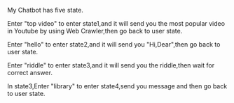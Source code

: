 My Chatbot has five state.

Enter "top video" to enter state1,and it will send you the most popular video in Youtube by using Web Crawler,then go back to user state.

Enter "hello" to enter state2,and it will send you "Hi,Dear",then go back to user state.

Enter "riddle" to enter state3,and it will send you the riddle,then wait for correct answer.

In state3,Enter "library" to enter state4,send you message and then go back to user state.


